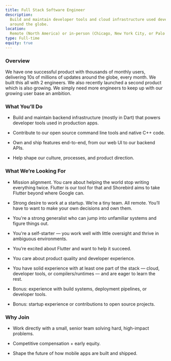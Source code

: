 ```yaml
---
title: Full Stack Software Engineer
description:
  Build and maintain developer tools and cloud infrastructure used developers
  around the globe.
location:
  Remote (North America) or in-person (Chicago, New York City, or Palo Alto)
type: Full-time
equity: true
---
```


### Overview

We have one successful product with thousands of monthly users, delivering 10s
of millions of updates around the globe, every month. We built this all with 2
engineers. We also recently launched a second product which is also growing. We
simply need more engineers to keep up with our growing user base an ambition.

### What You’ll Do

- Build and maintain backend infrastructure (mostly in Dart) that powers
  developer tools used in production apps.

- Contribute to our open source command line tools and native C++ code.

- Own and ship features end-to-end, from our web UI to our backend APIs.

- Help shape our culture, processes, and product direction.

### What We’re Looking For

- Mission alignment. You care about helping the world stop writing everything
  twice. Flutter is our tool for that and Shorebird aims to take Flutter beyond
  where Google can.

- Strong desire to work at a startup. We’re a tiny team. All remote. You’ll have
  to want to make your own decisions and own them.

- You're a strong generalist who can jump into unfamiliar systems and figure
  things out.

- You're a self-starter — you work well with little oversight and thrive in
  ambiguous environments.

- You’re excited about Flutter and want to help it succeed.

- You care about product quality and developer experience.

- You have solid experience with at least one part of the stack — cloud,
  developer tools, or compilers/runtimes — and are eager to learn the rest.

- Bonus: experience with build systems, deployment pipelines, or developer
  tools.

- Bonus: startup experience or contributions to open source projects.

### Why Join

- Work directly with a small, senior team solving hard, high-impact problems.

- Competitive compensation + early equity.

- Shape the future of how mobile apps are built and shipped.
